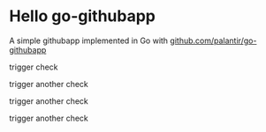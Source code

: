 # Hello go-githubapp

A simple githubapp implemented in Go with [github.com/palantir/go-githubapp](https://github.com/palantir/go-githubapp)

trigger check

trigger another check

trigger another check

trigger another check

